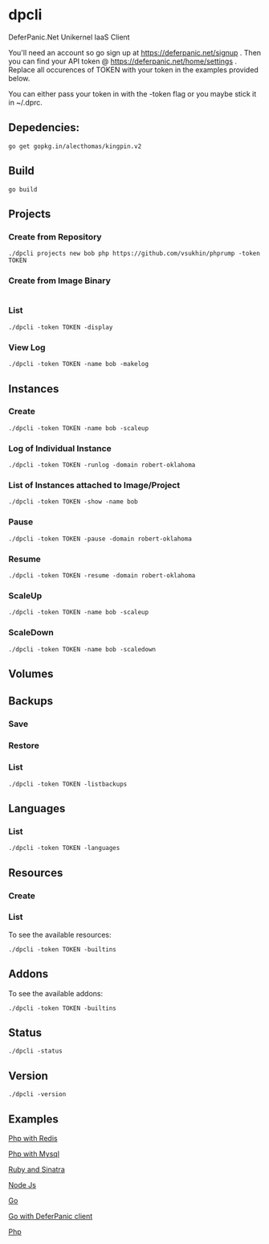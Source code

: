 # dpcli
DeferPanic.Net Unikernel IaaS Client

You'll need an account so go sign up at https://deferpanic.net/signup .
Then you can find your API token @ https://deferpanic.net/home/settings
. Replace all occurences of TOKEN with your token in the examples
provided below.

You can either pass your token in with the -token flag or you maybe
stick it in ~/.dprc.

## Depedencies:
```
go get gopkg.in/alecthomas/kingpin.v2
```

## Build
```
go build
```

## Projects

### Create from Repository
```
./dpcli projects new bob php https://github.com/vsukhin/phprump -token TOKEN
```

### Create from Image Binary
```
```

### List

```
./dpcli -token TOKEN -display
```

### View Log

```
./dpcli -token TOKEN -name bob -makelog
```

## Instances

### Create

```
./dpcli -token TOKEN -name bob -scaleup
```

### Log of Individual Instance
```
./dpcli -token TOKEN -runlog -domain robert-oklahoma
```

### List of Instances attached to Image/Project

```
./dpcli -token TOKEN -show -name bob
```

### Pause

```
./dpcli -token TOKEN -pause -domain robert-oklahoma
```

### Resume

```
./dpcli -token TOKEN -resume -domain robert-oklahoma
```

### ScaleUp

```
./dpcli -token TOKEN -name bob -scaleup
```

### ScaleDown

```
./dpcli -token TOKEN -name bob -scaledown
```

## Volumes

## Backups

### Save

### Restore

### List

```
./dpcli -token TOKEN -listbackups
```

## Languages

### List

```
./dpcli -token TOKEN -languages
```

## Resources

### Create

### List

To see the available resources:
```
./dpcli -token TOKEN -builtins
```

## Addons

To see the available addons:
```
./dpcli -token TOKEN -builtins
```

## Status
```
./dpcli -status
```

## Version
```
./dpcli -version
```


## Examples


[Php with Redis](https://github.com/vsukhin/phprumpredis)

[Php with Mysql](https://github.com/vsukhin/phprumpmysql)

[Ruby and Sinatra](https://github.com/vsukhin/rubysinatrarump)

[Node Js](https://github.com/vsukhin/nodejsrump)

[Go](https://github.com/vsukhin/gorump)

[Go with DeferPanic client](https://github.com/vsukhin/dpexample)

[Php](https://github.com/vsukhin/phprump)
